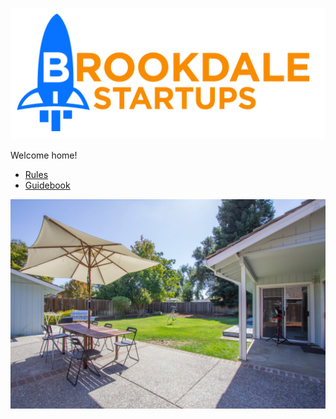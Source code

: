 ![](./brand/logo-lg.png)

Welcome home!

* [Rules](Rules.md)
* [Guidebook](./guests/Guidebook.md)

![](./guests/house-pics/backyard-1.jpg)
